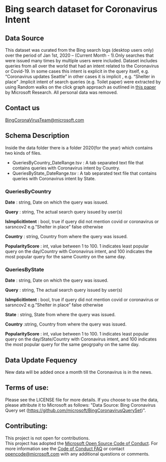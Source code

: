 # Bing search dataset for Coronavirus Intent  

## Data Source  
This dataset was curated from the Bing search logs (desktop users only) over the period of Jan 1st, 2020 – (Current Month - 1).Only searches that were issued many times by multiple users were included. Dataset includes queries from all over the world that had an intent related to the Coronavirus or Covid-19. In some cases this intent is explicit in the query itself, e.g. “Coronavirus updates Seattle” in other cases it is implicit , e.g. “Shelter in place” .Implicit intent of search queries (e.g. Toilet paper) were extracted by using Random walks on the click graph approach as outlined in [this paper](https://www.microsoft.com/en-us/research/wp-content/uploads/2007/07/craswellszummer-random-walks-sigir07.pdf) by Microsoft Research. All personal data was removed.


## Contact us
BingCoronaVirusTeam@microsoft.com


## Schema Description  

Inside the data folder there is a folder 2020(for the year) which contains two kinds of files. 

* QueriesByCountry_DateRange.tsv : A tab separated text file that contains queries with Coronavirus intent by Country.   
* QueriesByState_DateRange.tsv	: A tab separated text file that contains queries with Coronavirus intent by State. 


### QueriesByCountry  

**Date** : string, Date on which the query was issued.  

**Query** : string, The actual search query issued by user(s)  

**IsImplicitIntent** : bool, true if query did not mention covid or coronavirus or sarsncov2 e.g.”Shelter in place” false otherwise  

**Country** : string, Country from where the query was issued.  

**PopularityScore** : int, value between 1 to 100. 1 indicates least popular query on the day/Country with Coronavirus intent, and 100 indicates the most popular query for the same Country on the same day.  


### QueriesByState  

**Date** : string, Date on which the query was issued.  

**Query** : string, The actual search query issued by user(s)  

**IsImplicitIntent** : bool, true if query did not mention covid or coronavirus or sarsncov2 e.g.”Shelter in place” false otherwise  

**State** : string, State from where the query was issued. 

**Country** :string, Country from where the query was issued.  

**PopularityScore** : int, value between 1 to 100. 1 indicates least popular query on the day/State/Country with Coronavirus intent, and 100 indicates the most popular query for the same geogrpahy on the same day.  


## Data Update Fequency  
New data will be added once a month till the Coronavirus is in the news.


## Terms of use:  

Please see the LICENSE file for more details. If you choose to use the data, please attribute it to Microsoft as follows: "Data Source: Bing Coronavirus Query set (https://github.com/microsoft/BingCoronavirusQuerySet)".


## Contributing:  

This project is not open for contributions.  
This project has adopted the [Microsoft Open Source Code of Conduct](https://opensource.microsoft.com/codeofconduct/).
For more information see the [Code of Conduct FAQ](https://opensource.microsoft.com/codeofconduct/faq/) or
contact [opencode@microsoft.com](mailto:opencode@microsoft.com) with any additional questions or comments.
